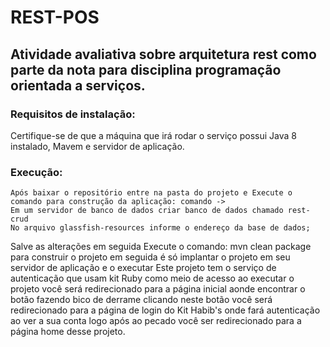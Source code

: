 # REST-POS
## Atividade avaliativa sobre arquitetura rest como parte da nota para disciplina programação orientada a serviços.

### Requisitos de instalação:

 Certifique-se de que a máquina que irá rodar o serviço possui Java 8 instalado,  Mavem e servidor de aplicação. 

### Execução:

	Após baixar o repositório entre na pasta do projeto e Execute o comando para construção da aplicação: comando ->
	Em um servidor de banco de dados criar banco de dados chamado rest-crud
	No arquivo glassfish-resources informe o endereço da base de dados;
Salve as alterações em seguida Execute o comando:  mvn clean package para construir o projeto em seguida  é só implantar o projeto em seu servidor de aplicação e o executar 
	Este projeto tem o serviço de autenticação que usam kit Ruby como meio de acesso ao executar o projeto você será redirecionado para a página inicial aonde encontrar o botão fazendo bico de derrame clicando neste botão você será redirecionado para a página de login do Kit Habib's onde fará autenticação ao ver a sua conta logo após ao pecado você ser redirecionado para a página home desse projeto. 


